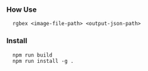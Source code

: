 ### How Use
      rgbex <image-file-path> <output-json-path>
### Install
      npm run build
      npm run install -g .
      
